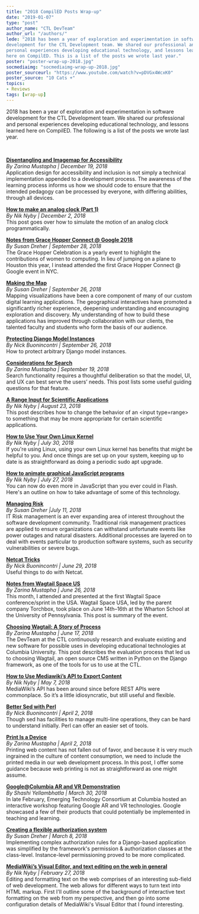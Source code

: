 ```yaml
---
title: "2018 CompilED Posts Wrap-up"
date: "2019-01-07"
type: "post"
author_name: "CTL DevTeam"
author_url: "/authors/"
lede: "2018 has been a year of exploration and experimentation in software
development for the CTL Development team. We shared our professional and
personal experiences developing educational technology, and lessons learned
here on CompilED. This is a list of the posts we wrote last year."
poster: "poster-wrap-up-2018.jpg"
socmediaimg: "socmediaimg-wrap-up-2018.jpg"
poster_sourceurl: "https://www.youtube.com/watch?v=pDVGx4WcxK0"
poster_source: "10 Cats +"
topics: 
- Reviews
tags: [wrap-up]
---
```


2018 has been a year of exploration and experimentation in software
development for the CTL Development team. We shared our professional and
personal experiences developing educational technology, and lessons learned
here on CompilED. The following is a list of the posts we wrote last year.

&nbsp;

__[Disentangling and Imagemap for Accessibility](/articles/a11y-rwd-imagemap/)__  
_By Zarina Mustapha | December 19, 2018_  
Application design for accessibility and inclusion is not simply a technical implementation appended to a development process. The awareness of the learning process informs us how we should code to ensure that the intended pedagogy can be processed by everyone, with differing abilities, through all devices.

__[How to make an analog clock (Part 1)](/articles/how-to-make-an-analog-clock-part-1/)__  
_By Nik Nyby | December 2, 2018_  
This post goes over how to simulate the motion of an analog clock programmatically.

__[Notes from Grace Hopper Connect @ Google 2018](/articles/grace-hopper-connect-2018/)__  
_By Susan Dreher | September 28, 2018_  
The Grace Hopper Celebration is a yearly event to highlight the contributions of women to computing. In lieu of jumping on a plane to Houston this year, I instead attended the first Grace Hopper Connect @ Google event in NYC.

__[Making the Map](/articles/making-the-map/)__  
_By Susan Dreher | September 26, 2018_  
Mapping visualizations have been a core component of many of our custom digital learning applications. The geographical interactives have promoted a significantly richer experience, deepening understanding and encouraging exploration and discovery. My understanding of how to build these applications has improved through collaboration with our clients, the talented faculty and students who form the basis of our audience.

__[Protecting Django Model Instances](/articles/django-protect-model-instances/)__  
_By Nick Buonincontri | September 26, 2018_  
How to protect arbitrary Django model instances.

__[Considerations for Search](/articles/searching-1/)__  
_By Zarina Mustapha | September 19, 2018_  
Search functionality requires a thoughtful deliberation so that the model, UI, and UX can best serve the users’ needs. This post lists some useful guiding questions for that feature.

__[A Range Input for Scientific Applications](/articles/a-range-input-for-scientific-applications/)__  
_By Nik Nyby | August 23, 2018_  
This post describes how to change the behavior of an &lt;input type=range&gt; to something that may be more appropriate for certain scientific applications.

__[How to Use Your Own Linux Kernel](/articles/how-to-use-your-own-linux-kernel/)__  
_By Nik Nyby | July 30, 2018_  
If you're using Linux, using your own Linux kernel has benefits that might be helpful to you. And once things are set up on your system, keeping up to date is as straightforward as doing a periodic sudo apt upgrade.

__[How to animate graphical JavaScript programs](/articles/how-to-animate-graphical-javascript-programs/)__  
_By Nik Nyby | July 27, 2018_  
You can now do even more in JavaScript than you ever could in Flash. Here's an outline on how to take advantage of some of this technology.

__[Managing Risk](/articles/managing-risk/)__  
_By Susan Dreher |July 11, 2018_  
IT Risk management is an ever expanding area of interest throughout the software development community. Traditional risk management practices are applied to ensure organizations can withstand unfortunate events like power outages and natural disasters. Additional processes are layered on to deal with events particular to production software systems, such as security vulnerabilities or severe bugs.

__[Netcat Tricks](/articles/netcat-tricks/)__  
_By Nick Buonincontri | June 29, 2018_  
Useful things to do with Netcat.

__[Notes from Wagtail Space US](/articles/wagtailspace-us-event/)__  
_By Zarina Mustapha | June 26, 2018_  
This month, I attended and presented at the first Wagtail Space conference/sprint in the USA. Wagtail Space USA, led by the parent company Torchbox, took place on June 14th–16th at the Wharton School at the University of Pennsylvania. This post is summary of the event.

__[Choosing Wagtail: A Story of Process](/articles/choosing-wagtail/)__  
_By Zarina Mustapha | June 17, 2018_  
The DevTeam at the CTL continuously research and evaluate existing and new software for possible uses in developing educational technologies at Columbia University. This post describes the evaluation process that led us to choosing Wagtail, an open source CMS written in Python on the Django framework, as one of the tools for us to use at the CTL.

__[How to Use Mediawiki’s API to Export Content](/articles/how-to-use-mediawikis-api-to-export-content/)__  
_By Nik Nyby | May 7, 2018_  
MediaWiki’s API has been around since before REST APIs were commonplace. So it’s a little idiosyncratic, but still useful and flexible.

__[Better Sed with Perl](/articles/better-sed-with-perl/)__  
_By Nick Buonincontri | April 2, 2018_  
Though sed has facilities to manage multi-line operations, they can be hard to understand initially. Perl can offer an easier set of tools.

__[Print Is a Device](/articles/print-is-device/)__  
_By Zarina Mustapha | April 2, 2018_  
Printing web content has not fallen out of favor, and because it is very much ingrained in the culture of content consumption, we need to include the printed media in our web development process. In this post, I offer some guidance because web printing is not as straightforward as one might assume.

__[Google@Columbia AR and VR Demonstration](/articles/google-at-columbia-recap/)__  
_By Shashi Yellambhatla | March 30, 2018_  
In late February, Emerging Technology Consortium at Columbia hosted an interactive workshop featuring Google AR and VR technologies. Google showcased a few of their products that could potentially be implemented in teaching and learning.

__[Creating a flexible authorization system](/articles/footprints-authorization/)__  
_By Susan Dreher | March 8, 2018_  
Implementing complex authorization rules for a Django-based application was simplified by the framework's permission &amp; authorization classes at the class-level. Instance-level permissioning proved to be more complicated.

__[MediaWiki’s Visual Editor, and text editing on the web in general](/articles/mediawikis-visual-editor/)__  
_By Nik Nyby | February 27, 2018_  
Editing and formatting text on the web comprises of an interesting sub-field of web development. The web allows for different ways to turn text into HTML markup. First I'll outline some of the background of interactive text formatting on the web from my perspective, and then go into some configuration details of MediaWiki's Visual Editor that I found interesting.

